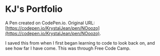 # KJ's Portfolio

A Pen created on CodePen.io. Original URL: [https://codepen.io/KrystalJean/pen/NOoozo](https://codepen.io/KrystalJean/pen/NOoozo).

I saved this from when I first began learning to code to look back on, and see how far I have come. This was through Free Code Camp.  
